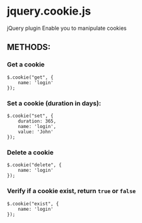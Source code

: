 # jquery.cookie.js

jQuery plugin
Enable you to manipulate cookies

## METHODS:

### Get a cookie

```
$.cookie("get", {
	name: 'login'
});
```

### Set a cookie (duration in days):

```
$.cookie("set", {
	duration: 365,
	name: 'login',
	value: 'John'
});
```

### Delete a cookie

```
$.cookie("delete", {
	name: 'login'
});
```

### Verify if a cookie exist, return `true` or `false`

```
$.cookie("exist", {
	name: 'login'
});
```
